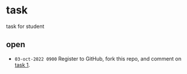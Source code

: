 # task
task for student


## open
+ `03-oct-2022 0900` Register to GitHub, fork this repo, and comment on [task 1](/issue/1).